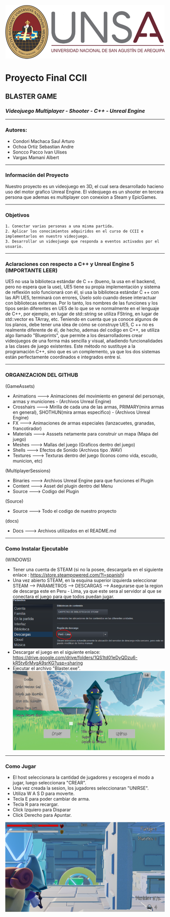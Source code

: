 ![Logo Unsa](https://github.com/SaulCondoriM/Proyecto/blob/main/docs/unsa_logo.png)
# Proyecto Final CCII
## BLASTER GAME
### *Videojuego Multiplayer - Shooter - C++ - Unreal Engine*

------------


###  **Autores:**
  * Condori Machaca Saul Arturo		
  * Ochoa Ortiz Sebastian Andre	
  * Soncco Pacco Ivan Ulises	
  * Vargas Mamani Albert	

------------
### **Información del Proyecto**
Nuestro proyecto es un videojuego en 3D, el cual sera desarrollado hacieno uso del motor grafico Unreal Engine.
El videojuego es un shooter en tercera persona que ademas es multiplayer con conexion a Steam y EpicGames.

------------
### **Objetivos**
	1. Conectar varias personas a una misma partida.
	2. Aplicar los conocimientos adquiridos en el curso de CCII e implementarlos en nuestro videojuego.
	3. Desarrollar un videojuego que responda a eventos activados por el usuario.

------------
### **Aclaraciones con respecto a C++ y Unreal Engine 5 (IMPORTANTE LEER)**

UE5 no usa la biblioteca estándar de C ++ (bueno, la usa en el backend, pero no espera que la use), UE5 tiene su propia implementación y sistema de reflexión solo funcionará con él, si usa la biblioteca estándar C ++ con las API UE5, terminará con errores,
Úselo solo cuando desee interactuar con bibliotecas externas. Por lo tanto, los nombres de las funciones y los tipos serán diferentes en UE5 de lo que se ve normalmente en el lenguaje de C++, por ejemplo, en lugar de std::string se utiliza FString, en lugar de std::vector es TArray, etc.
Teniendo en cuenta que ya conoce algunos de los planos, debe tener una idea de cómo se construye UE5, C ++ no es realmente diferente de él, de hecho, ademas del codigo en C++, se utiliza algo llamado "Blueprints", que permite a los desarrolladores crear videojuegos de una forma más sencilla y visual, añadiendo funcionalidades a las clases de juego existentes. Este método no sustituye a la programación C++, sino que es un complemento, ya que los dos sistemas están perfectamente coordinados e integrados entre sí.

------------
### **ORGANIZACION DEL GITHUB**
(GameAssets)

  * Animations ---> Animaciones del movimiento en general del personaje, armas y municiones - (Archivos Unreal Engine)
  * Crosshairs ---> Mirilla de cada una de las armas, PRIMARY(mira armas en general), SHOTHUN(mira armas especifico) - (Archivos Unreal Engine)
  * FX ---> Animaciones de armas especiales (lanzacuetes, granadas, francotirador)
  * Materials ---> Asssets netamente para construir un mapa (Mapa del juego)
  * Meshes ---> Mallas del juego (Graficos dentro del juego)
  * Shells ---> Efectos de Sonido (Archivos tipo .WAV)
  * Textures ---> Texturas dentro del juego (Iconos como vida, escudo, municion, etc)
  
(MultiplayerSessions)

  * Binaries ---> Archivos Unreal Engine para que funciones el Plugin
  * Content ---> Asset del plugin dentro del Menu
  * Source ---> Codigo del Plugin
  
(Source)

  * Source ---> Todo el codigo de nuestro proyecto
  
(docs)

  * Docs ---> Archivos utilizados en el README.md
  
------------
### **Como Instalar Ejecutable**
(WINDOWS)

  * Tener una cuenta de STEAM (si no la posee, descargarla en el siguiente enlace : https://store.steampowered.com/?l=spanish)
  * Una vez abierto STEAM, en la esquina superior izquierda seleccionar STEAM --> PARAMETROS --> DESCARGAS --> Asegurarse que la region de descarga este en Peru - Lima, ya que este sera al servidor al que se conectara el juego para que todos puedan jugar.
 ![Steam](https://github.com/SaulCondoriM/Proyecto/blob/main/docs/CapturaSteam.PNG)
  * Descargar el juego en el siguiente enlace: https://drive.google.com/drive/folders/1QS1td01eDyQDzu6-kR5tv6rMvgA9srKG?usp=sharing	
  * Ejecutar el archivo "Blaster.exe".
![Menu](https://github.com/SaulCondoriM/Proyecto/blob/main/docs/Menu.PNG)

------------
### **Como Jugar**
  * El host seleccionara la cantidad de jugadores y escogera el modo a jugar, luego seleccionara "CREAR".
  * Una vez creada la sesion, los jugadores seleccionaran "UNIRSE".
  * Utiliza W A S D para moverte.
  * Tecla E para poder cambiar de arma.
  * Tecla R para recargar.
  * Click Izquiero para Disparar
  * Click Derecho para Apuntar.

![Apuntar](https://github.com/SaulCondoriM/Proyecto/blob/main/docs/Apuntar.PNG)

